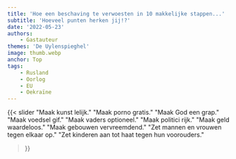 ```yaml
---
title: 'Hoe een beschaving te verwoesten in 10 makkelijke stappen...'
subtitle: 'Hoeveel punten herken jij!?'
date: '2022-05-23'
authors:
    - Gastauteur
themes: 'De Uylenspieghel'
image: thumb.webp
anchor: Top
tags:
    - Rusland
    - Oorlog
    - EU
    - Oekraïne
---
```


{{< slider
	"Maak kunst lelijk."
	"Maak porno gratis."
	"Maak God een grap."
	"Maak voedsel gif."
	"Maak vaders optioneel."
	"Maak politici rijk."
	"Maak geld waardeloos."
	"Maak gebouwen vervreemdend."
	"Zet mannen en vrouwen tegen elkaar op."
	"Zet kinderen aan tot haat tegen hun voorouders."
>}}
